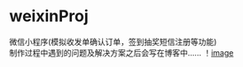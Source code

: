 # weixinProj
微信小程序(模拟收发单确认订单，签到抽奖短信注册等功能)  
制作过程中遇到的问题及解决方案之后会写在博客中......
！[image](https://github.com/ChenMingK/weixinProj/blob/master/show.gif)
